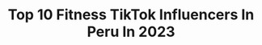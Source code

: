 ---
title: Top 10 Fitness TikTok Influencers In Peru In 2023
description: >-
  Find top fitness TikTok influencers in Peru in 2023. Most popular hashtags: #fitness #parati #viral #fyp.
platform: TikTok
hits: 22
text_top: See the most popular TikTok accounts on inBeat.
text_bottom: Our database aggregates 22 TikTok influencers like this in Peru for you to collaborate.
profiles:
  - username: "magallerena"
    fullname: >-
      Magali Llerena Poma
    bio: >-
      casada 2 hijos que le encanta el gym y la vida fitness 😊💪👮‍♀️
    location: "Peru"
    followers: 28200
    engagement: 622
    commentsToLikes: 0.083646
    id: ckc86hh105hpb0j235yw5g74k
    verified: false
    hashtags: "#microblanding, #fyp, #cejas, #parati"
  - username: "tonybarrantes.fit"
    fullname: >-
      😎ToNy BaRRanTeS🔥💪
    bio: >-
      🔥Sigueme para rutinas #fitness💪 🤸‍♂️ Calistenico🔥 👨‍🏭Oficio Soldador 👨‍🏭
    location: "Peru"
    followers: 84700
    engagement: 644
    commentsToLikes: 0.037240
    id: ck9ej9vt41pln0j78vnm8l9gy
    verified: false
    hashtags: "#fitness, #per, #parati, #voiceeffects"
  - username: "yajayrachacon"
    fullname: >-
      Yajayra Chacon
    bio: >-
      Ingeniera de Sistemas 🎓 Fitness Life 🍏 Fierrera🔩
    location: "Peru"
    followers: 4823
    engagement: 177
    commentsToLikes: 0.014786
    id: ck9eokyf0oxr50j787hgebn8p
    verified: false
    hashtags: "#animando, #loserschallenge"
  - username: "youtumundialfitness"
    fullname: >-
      Youtumundial Fitness by.CA
    bio: >-
      youtube: youtumundial fitness Ahí nuestra mi página web 🙌 gratuitas entrenando
    location: "Peru"
    followers: 25600
    engagement: 343
    commentsToLikes: 0.009892
    id: ckd17avziohvi0j23zm0n0zds
    verified: false
    hashtags: "#foryou, #fyp, #parati, #fypdongggggggg"
  - username: "anggelo_raicovi"
    fullname: >-
      anggelo_raicovi
    bio: >-
      IG: @anggelo_raicovi
    location: "Peru"
    followers: 154900
    engagement: 780
    commentsToLikes: 0.027997
    id: ckbqulj8lezfw0j23zri83f0r
    verified: false
    hashtags: "#gymlife, #fit, #gymlover, #latino"
  - username: "miguellatorre8"
    fullname: >-
      Miguel La Torre
    bio: >-
      ATHLETE - MODEL - DANCER
    location: "Peru"
    followers: 74000
    engagement: 802
    commentsToLikes: 0.022238
    id: ck9ev9pfghhk00j78z75lnwlm
    verified: false
    hashtags: "#beautiful, #fitness, #man, #love"
  - username: "enriquerch"
    fullname: >-
      Enrique
    bio: >-
      Entrenador
    location: "Peru"
    followers: 6542
    engagement: 415
    commentsToLikes: 0.000000
    id: ckbf1ck1qndlj0j23ir3c9j48
    verified: false
    hashtags: "#fitness, #functionaltraining, #perdidadegrasa, #funcionaltraining"
  - username: "soytuchero"
    fullname: >-
      Soytuchero
    bio: >-
      mis videos stan en Youtube
    location: "Peru"
    followers: 19900
    engagement: 266
    commentsToLikes: 0.024523
    id: ckad63rdmxx1p0i78wk42moso
    verified: false
    hashtags: "#soytuchero, #jacinta, #lassirenitas, #chinorisas"
  - username: "isaqmirabal"
    fullname: >-
      Fitness girl
    bio: >-
      
    location: "Peru"
    followers: 109300
    engagement: 320
    commentsToLikes: 0.000000
    id: ckc31kvbus04b0j230dpbx8vt
    verified: false
    hashtags: "#tattogirl, #foryou, #viral, #fvb"
  - username: "yositaarve"
    fullname: >-
      yositaarve
    bio: >-
      Sígueme IG👆🏻 Yositips 📺 👠Model-Fit💓 Te doy los mejores consejos aquí👇🏻
    location: "Peru"
    followers: 25300
    engagement: 727
    commentsToLikes: 0.171119
    id: ckai4savrp9ho0i78l3cssqf6
    verified: false
    hashtags: "#fingerdance, #peru, #cosplayer, #fashion"
---